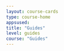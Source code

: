 ```yaml
---
layout: course-cards
type: course-home
appsused:
title: "Guides"
level: guides
course: "Guides"
---
```

